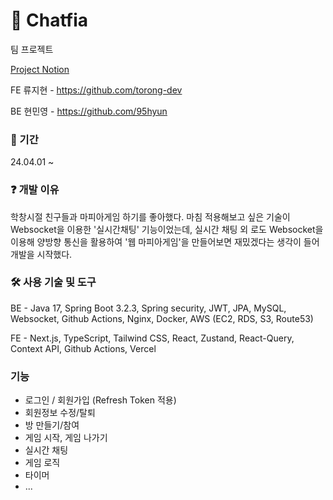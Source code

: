 # 🔫 Chatfia
팀 프로젝트

[Project Notion](https://hiryuji.notion.site/Chatfia-099fa11562af47ff88208c03db710f3b?pvs=4)

FE 류지현 - https://github.com/torong-dev

BE 현민영 - https://github.com/95hyun

### 📆 기간 
24.04.01 ~ 

### ❓ 개발 이유
학창시절 친구들과 마피아게임 하기를 좋아했다.
마침 적용해보고 싶은 기술이 Websocket을 이용한 '실시간채팅' 기능이었는데,
실시간 채팅 외 로도 Websocket을 이용해 양방향 통신을 활용하여 '웹 마피아게임'을 만들어보면 재밌겠다는 생각이 들어 개발을 시작했다.

### 🛠️ 사용 기술 및 도구
BE - Java 17, Spring Boot 3.2.3, Spring security, JWT, JPA, MySQL, Websocket, Github Actions, Nginx, Docker, AWS (EC2, RDS, S3, Route53)

FE - Next.js, TypeScript, Tailwind CSS, React, Zustand, React-Query, Context API, Github Actions, Vercel

### 기능
- 로그인 / 회원가입 (Refresh Token 적용)
- 회원정보 수정/탈퇴
- 방 만들기/참여
- 게임 시작, 게임 나가기
- 실시간 채팅
- 게임 로직
- 타이머
- ...
